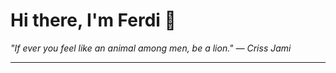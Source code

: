 <h1>Hi there, I'm Ferdi 👋</h1>

<p><em>
  "If ever you feel like an animal among men, be a lion." — Criss Jami
</em></p>

---
